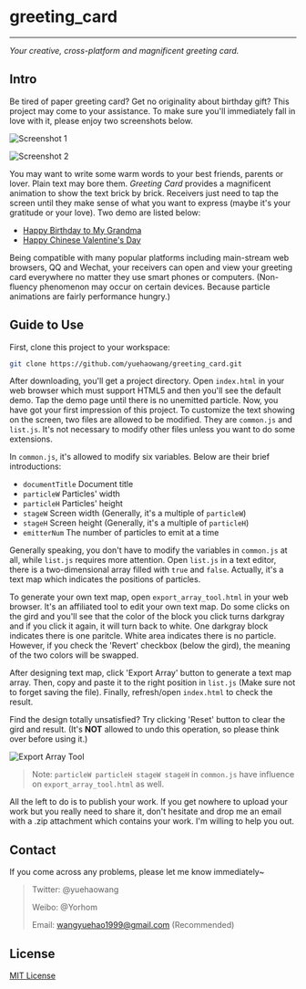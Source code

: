 # greeting_card
---------------

*Your creative, cross-platform and magnificent greeting card.*

## Intro

Be tired of paper greeting card? Get no originality about birthday gift? This project may come to your assistance. To make sure you'll immediately fall in love with it, please enjoy two screenshots below.

![Screenshot 1](http://images.cnblogs.com/cnblogs_com/yorhom/731449/o_greeting_card1.png)

![Screenshot 2](http://images.cnblogs.com/cnblogs_com/yorhom/731449/o_greeting_card2.png)

You may want to write some warm words to your best friends, parents or lover. Plain text may bore them. *Greeting Card* provides a magnificent animation to show the text brick by brick. Receivers just need to tap the screen until they make sense of what you want to express (maybe it's your gratitude or your love). Two demo are listed below:

- [Happy Birthday to My Grandma](http://wyh.wjjsoft.com/demo/greeting_card_showcase/0/)
- [Happy Chinese Valentine's Day](http://wyh.wjjsoft.com/demo/greeting_card_showcase/1/)

Being compatible with many popular platforms including main-stream web browsers, QQ and Wechat, your receivers can open and view your greeting card everywhere no matter they use smart phones or computers. (Non-fluency phenomenon may occur on certain devices. Because particle animations are fairly performance hungry.)


## Guide to Use

First, clone this project to your workspace:

```bash
git clone https://github.com/yuehaowang/greeting_card.git
```

After downloading, you'll get a project directory. Open `index.html` in your web browser which must support HTML5 and then you'll see the default demo. Tap the demo page until there is no unemitted particle. Now, you have got your first impression of this project. To customize the text showing on the screen, two files are allowed to be modified. They are `common.js` and `list.js`. It's not necessary to modify other files unless you want to do some extensions.

In `common.js`, it's allowed to modify six variables. Below are their brief introductions:

- `documentTitle` Document title
- `particleW` Particles' width
- `particleH` Particles' height
- `stageW` Screen width (Generally, it's a multiple of `particleW`)
- `stageH` Screen height (Generally, it's a multiple of `particleH`)
- `emitterNum` The number of particles to emit at a time

Generally speaking, you don't have to modify the variables in `common.js` at all, while `list.js` requires more attention. Open `list.js` in a text editor, there is a two-dimensional array filled with `true` and `false`. Actually, it's a text map which indicates the positions of particles.

To generate your own text map, open `export_array_tool.html` in your web browser. It's an affiliated tool to edit your own text map. Do some clicks on the gird and you'll see that the color of the block you click turns darkgray and if you click it again, it will turn back to white. One darkgray block indicates there is one paritcle. White area indicates there is no particle. However, if you check the 'Revert' checkbox (below the gird), the meaning of the two colors will be swapped.

After designing text map, click 'Export Array' button to generate a text map array. Then, copy and paste it to the right position in `list.js` (Make sure not to forget saving the file). Finally, refresh/open `index.html` to check the result.

Find the design totally unsatisfied? Try clicking 'Reset' button to clear the gird and result. (It's **NOT** allowed to undo this operation, so please think over before using it.)

![Export Array Tool](http://images.cnblogs.com/cnblogs_com/yorhom/731449/o_export_array_tool.png)

> Note: `particleW particleH stageW stageH` in `common.js` have influence on `export_array_tool.html` as well.

All the left to do is to publish your work. If you get nowhere to upload your work but you really need to share it, don't hesitate and drop me an email with a .zip attachment which contains your work. I'm willing to help you out.


## Contact

If you come across any problems, please let me know immediately~

> Twitter: @yuehaowang
>
> Weibo: @Yorhom
>
> Email: wangyuehao1999@gmail.com (Recommended)


## License 

[MIT License](http://en.wikipedia.org/wiki/MIT_License)